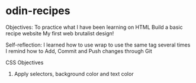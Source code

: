 # odin-recipes

Objectives:
To practice what I have been learning on HTML
Build a basic recipe website
My first web brutalist design!

Self-reflection:
I learned how to use wrap to use the same tag several times
I remind how to Add, Commit and Push changes through Git

CSS Objectives
1. Apply selectors, background color and text color